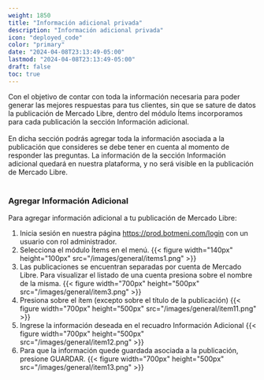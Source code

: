```yaml
---
weight: 1850
title: "Información adicional privada"
description: "Información adicional privada"
icon: "deployed_code"
color: "primary"
date: "2024-04-08T23:13:49-05:00"
lastmod: "2024-04-08T23:13:49-05:00"
draft: false
toc: true
---
```

Con el objetivo de contar con toda la información necesaria para poder generar las mejores respuestas para tus clientes, sin que se sature de datos la publicación de Mercado Libre, dentro del módulo Ítems incorporamos para cada publicación la sección Información adicional.<br></br>
En dicha sección podrás agregar toda la información asociada a la publicación que consideres se debe tener en cuenta al momento de responder las preguntas. La información de la sección Información adicional quedará en nuestra plataforma, y no será visible en la publicación de Mercado Libre.<br></br>

### Agregar Información Adicional

Para agregar información adicional a tu publicación de Mercado Libre:
1. Inicia sesión en nuestra página <https://prod.botmeni.com/login> con un usuario con rol administrador.
2. Selecciona el módulo Ítems en el menú.
{{< figure width="140px" height="100px" src="/images/general/items1.png" >}}
3. Las publicaciones se encuentran separadas por cuenta de Mercado Libre. Para visualizar el listado de una cuenta presiona sobre el nombre de la misma.
{{< figure width="700px" height="500px" src="/images/general/item3.png" >}}
4. Presiona sobre el ítem (excepto sobre el título de la publicación)
{{< figure width="700px" height="500px" src="/images/general/item11.png" >}}
5. Ingrese la información deseada en el recuadro Información Adicional
{{< figure width="700px" height="500px" src="/images/general/item12.png" >}}
6. Para que la información quede guardada asociada a la publicación, presione GUARDAR.
{{< figure width="700px" height="500px" src="/images/general/item13.png" >}}


